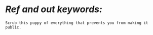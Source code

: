 # *Ref and out keywords:*
    Scrub this puppy of everything that prevents you from making it public.

